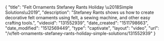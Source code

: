 {
    "title": "Felt Ornaments  Stefaney Rants Holiday \u2018Simple Solutions\u2019",
    "description": "Stefaney Rants shows us how to create decorative felt ornaments using felt, a sewing machine, and other easy crafting tools.",
    "videoid": "131552939",
    "date_created": "1511798663",
    "date_modified": "1512569449",
    "type": "captivate",
    "layout": "video",
    "url": "\/v\/felt-ornaments-stefaney-rants-holiday-simple-solutions\/131552939"
}